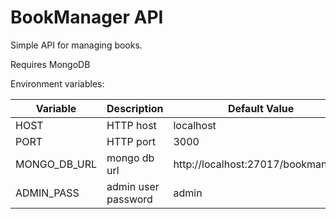 # BookManager API

 Simple API for managing books.
 
 Requires MongoDB
 
Environment variables:

| Variable      |Description  |Default Value
| ------------- |-------------|-------------|
| HOST          | HTTP host   | localhost   |
| PORT          | HTTP port   | 3000        |
| MONGO_DB_URL  | mongo db url| http://localhost:27017/bookmanager|
| ADMIN_PASS    | admin user password | admin|
